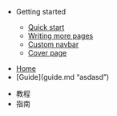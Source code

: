 - Getting started

  - [Quick start](quickstart.md)
  - [Writing more pages](more-pages.md)
  - [Custom navbar](custom-navbar.md)
  - [Cover page](cover.md)



* [Home](/)
* [Guide](guide.md “asdasd”)

- 教程
- 指南